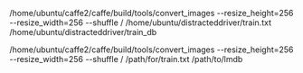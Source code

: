 /home/ubuntu/caffe2/caffe/build/tools/convert_images --resize_height=256 --resize_width=256 --shuffle / /home/ubuntu/distracteddriver/train.txt /home/ubuntu/distracteddriver/train_db

/home/ubuntu/caffe2/caffe/build/tools/convert_images --resize_height=256 --resize_width=256 --shuffle / /path/for/train.txt /path/to/lmdb
